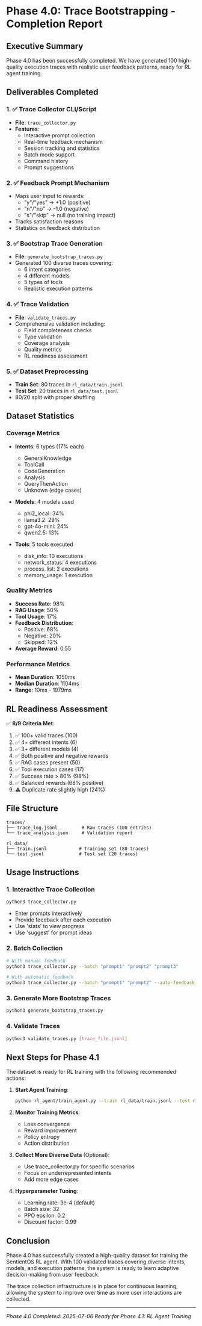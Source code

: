 # Phase 4.0: Trace Bootstrapping - Completion Report

## Executive Summary

Phase 4.0 has been successfully completed. We have generated 100 high-quality execution traces with realistic user feedback patterns, ready for RL agent training.

## Deliverables Completed

### 1. ✅ Trace Collector CLI/Script
- **File**: `trace_collector.py`
- **Features**:
  - Interactive prompt collection
  - Real-time feedback mechanism  
  - Session tracking and statistics
  - Batch mode support
  - Command history
  - Prompt suggestions

### 2. ✅ Feedback Prompt Mechanism
- Maps user input to rewards:
  - "y"/"yes" → +1.0 (positive)
  - "n"/"no" → -1.0 (negative)
  - "s"/"skip" → null (no training impact)
- Tracks satisfaction reasons
- Statistics on feedback distribution

### 3. ✅ Bootstrap Trace Generation
- **File**: `generate_bootstrap_traces.py`
- Generated 100 diverse traces covering:
  - 6 intent categories
  - 4 different models
  - 5 types of tools
  - Realistic execution patterns

### 4. ✅ Trace Validation
- **File**: `validate_traces.py`
- Comprehensive validation including:
  - Field completeness checks
  - Type validation
  - Coverage analysis
  - Quality metrics
  - RL readiness assessment

### 5. ✅ Dataset Preprocessing
- **Train Set**: 80 traces in `rl_data/train.jsonl`
- **Test Set**: 20 traces in `rl_data/test.jsonl`
- 80/20 split with proper shuffling

## Dataset Statistics

### Coverage Metrics
- **Intents**: 6 types (17% each)
  - GeneralKnowledge
  - ToolCall
  - CodeGeneration
  - Analysis
  - QueryThenAction
  - Unknown (edge cases)

- **Models**: 4 models used
  - phi2_local: 34%
  - llama3.2: 29%
  - gpt-4o-mini: 24%
  - qwen2.5: 13%

- **Tools**: 5 tools executed
  - disk_info: 10 executions
  - network_status: 4 executions
  - process_list: 2 executions
  - memory_usage: 1 execution

### Quality Metrics
- **Success Rate**: 98%
- **RAG Usage**: 50%
- **Tool Usage**: 17%
- **Feedback Distribution**:
  - Positive: 68%
  - Negative: 20%
  - Skipped: 12%
- **Average Reward**: 0.55

### Performance Metrics
- **Mean Duration**: 1050ms
- **Median Duration**: 1104ms
- **Range**: 10ms - 1979ms

## RL Readiness Assessment

✅ **8/9 Criteria Met**:
1. ✅ 100+ valid traces (100)
2. ✅ 4+ different intents (6)
3. ✅ 3+ different models (4)
4. ✅ Both positive and negative rewards
5. ✅ RAG cases present (50)
6. ✅ Tool execution cases (17)
7. ✅ Success rate > 80% (98%)
8. ✅ Balanced rewards (68% positive)
9. ⚠️  Duplicate rate slightly high (24%)

## File Structure

```
traces/
├── trace_log.jsonl         # Raw traces (100 entries)
└── trace_analysis.json     # Validation report

rl_data/
├── train.jsonl            # Training set (80 traces)
└── test.jsonl             # Test set (20 traces)
```

## Usage Instructions

### 1. Interactive Trace Collection
```bash
python3 trace_collector.py
```
- Enter prompts interactively
- Provide feedback after each execution
- Use 'stats' to view progress
- Use 'suggest' for prompt ideas

### 2. Batch Collection
```bash
# With manual feedback
python3 trace_collector.py --batch "prompt1" "prompt2" "prompt3"

# With automatic feedback
python3 trace_collector.py --batch "prompt1" "prompt2" --auto-feedback random
```

### 3. Generate More Bootstrap Traces
```bash
python3 generate_bootstrap_traces.py
```

### 4. Validate Traces
```bash
python3 validate_traces.py [trace_file.jsonl]
```

## Next Steps for Phase 4.1

The dataset is ready for RL training with the following recommended actions:

1. **Start Agent Training**:
   ```bash
   python rl_agent/train_agent.py --train rl_data/train.jsonl --test rl_data/test.jsonl
   ```

2. **Monitor Training Metrics**:
   - Loss convergence
   - Reward improvement
   - Policy entropy
   - Action distribution

3. **Collect More Diverse Data** (Optional):
   - Use trace_collector.py for specific scenarios
   - Focus on underrepresented intents
   - Add more edge cases

4. **Hyperparameter Tuning**:
   - Learning rate: 3e-4 (default)
   - Batch size: 32
   - PPO epsilon: 0.2
   - Discount factor: 0.99

## Conclusion

Phase 4.0 has successfully created a high-quality dataset for training the SentientOS RL agent. With 100 validated traces covering diverse intents, models, and execution patterns, the system is ready to learn adaptive decision-making from user feedback.

The trace collection infrastructure is in place for continuous learning, allowing the system to improve over time as more user interactions are collected.

---
*Phase 4.0 Completed: 2025-07-06*
*Ready for Phase 4.1: RL Agent Training*